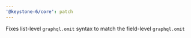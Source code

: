 ```yaml
---
'@keystone-6/core': patch
---
```


Fixes list-level `graphql.omit` syntax to match the field-level `graphql.omit`
